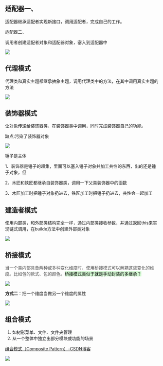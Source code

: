 ## 适配器一、
适配器继承适配者实现新接口，调用适配者，完成自己的工作。

适配器二、

调用者创建适配者对象和适配器对象，塞入到适配器中

![](https://cdn.nlark.com/yuque/0/2023/png/39031477/1702373005767-24f352c9-fe18-4d40-806a-0846ac84691d.png)

## 代理模式
代理类和真实主题都继承抽象主题，调用代理类中的方法，在其中调用真实主题的方法

![](https://cdn.nlark.com/yuque/0/2023/png/39031477/1702373039749-c03d6e5b-eeba-47e2-9dc9-b333f4f17121.png)

## 装饰器模式
让对象传递给装饰器类，在装饰器类中调用，同时完成装饰器自己的功能。

缺点:污染了装饰器对象

![](https://cdn.nlark.com/yuque/0/2023/png/39031477/1702447784090-263a7ae2-15d5-4d3b-9302-c61edb8867d4.png)

锤子是主体

1、装饰器是锤子的超集，里面可以塞入锤子对象并加工共性的东西，出的还是锤子对象，但

2、木匠和铁匠都继承自装饰器类，调用一下父类装饰器中的函数

3、木匠加工时把锤子对象扔进去，铁匠加工时把锤子扔进去，共性会一起加工

## 建造者模式
使用内部类，和外部类结构完全一样，通过内部类接收参数，并通过返回this来实现链式调用，在builde方法中创建外部类对象

![](https://cdn.nlark.com/yuque/0/2023/png/39031477/1702453372008-ed3bdf25-6bb6-46a9-87f5-e74d48a1f42b.png)

## 桥接模式
<font style="color:rgb(77, 77, 77);">当一个类内部具备两种或多种变化维度时，使用桥接模式可以解耦这些变化的维度。比如包的款式、包的颜色。</font><font style="color:rgb(0, 0, 0);background-color:rgb(210, 249, 209);">桥接模式类似于就是手动封装的多继承？</font>

![](https://cdn.nlark.com/yuque/0/2023/png/39031477/1702456638016-28f3fd61-567d-4a3a-aee2-25ecb071a92d.png)

**方式二**：把一个维度当做另一个维度的属性

![](https://cdn.nlark.com/yuque/0/2023/png/39031477/1702457018684-72d0a3a7-ff03-4177-ae9c-b7f19b815785.png)



## 组合模式
1. <font style="color:rgb(25, 27, 31);">如树形菜单、文件、文件夹管理</font>
2. <font style="color:rgb(25, 27, 31);">从一个整体中独立出部分模块或功能的场景</font>

[组合模式（Composite Pattern）-CSDN博客](https://blog.csdn.net/qq_53868937/article/details/130669738)

![](https://cdn.nlark.com/yuque/0/2023/png/39031477/1702517342009-36fbde45-ec74-48c1-ae56-bebf5eced34e.png)







